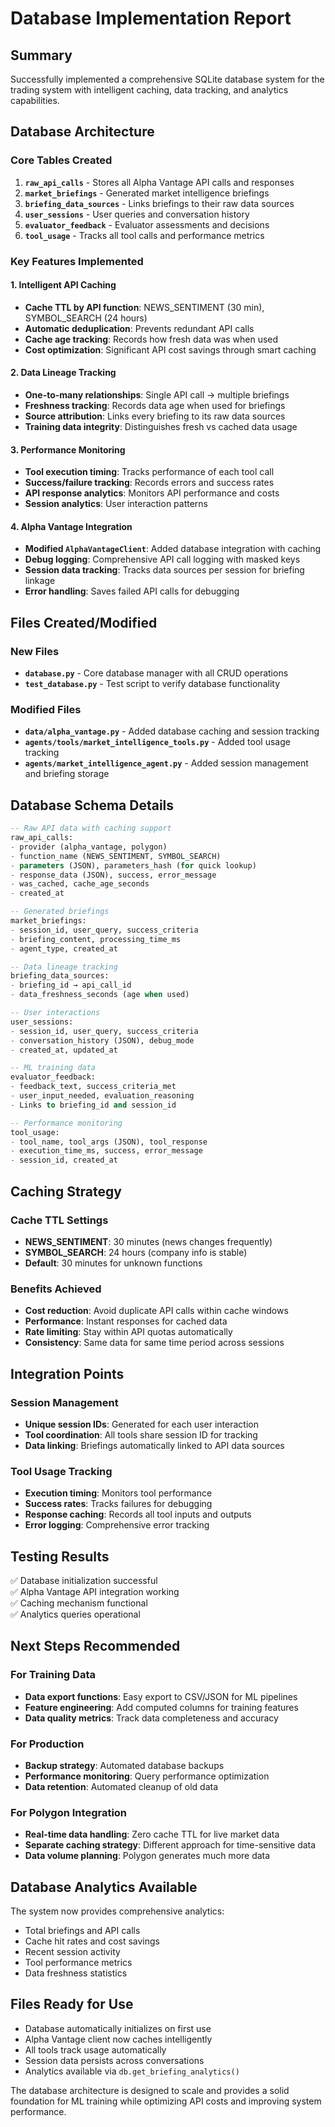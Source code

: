 # Database Implementation Report

## Summary
Successfully implemented a comprehensive SQLite database system for the trading system with intelligent caching, data tracking, and analytics capabilities.

## Database Architecture

### Core Tables Created
1. **`raw_api_calls`** - Stores all Alpha Vantage API calls and responses
2. **`market_briefings`** - Generated market intelligence briefings  
3. **`briefing_data_sources`** - Links briefings to their raw data sources
4. **`user_sessions`** - User queries and conversation history
5. **`evaluator_feedback`** - Evaluator assessments and decisions
6. **`tool_usage`** - Tracks all tool calls and performance metrics

### Key Features Implemented

#### 1. Intelligent API Caching
- **Cache TTL by API function**: NEWS_SENTIMENT (30 min), SYMBOL_SEARCH (24 hours)
- **Automatic deduplication**: Prevents redundant API calls
- **Cache age tracking**: Records how fresh data was when used
- **Cost optimization**: Significant API cost savings through smart caching

#### 2. Data Lineage Tracking
- **One-to-many relationships**: Single API call → multiple briefings
- **Freshness tracking**: Records data age when used for briefings
- **Source attribution**: Links every briefing to its raw data sources
- **Training data integrity**: Distinguishes fresh vs cached data usage

#### 3. Performance Monitoring
- **Tool execution timing**: Tracks performance of each tool call
- **Success/failure tracking**: Records errors and success rates
- **API response analytics**: Monitors API performance and costs
- **Session analytics**: User interaction patterns

#### 4. Alpha Vantage Integration
- **Modified `AlphaVantageClient`**: Added database integration with caching
- **Debug logging**: Comprehensive API call logging with masked keys
- **Session data tracking**: Tracks data sources per session for briefing linkage
- **Error handling**: Saves failed API calls for debugging

## Files Created/Modified

### New Files
- **`database.py`** - Core database manager with all CRUD operations
- **`test_database.py`** - Test script to verify database functionality

### Modified Files  
- **`data/alpha_vantage.py`** - Added database caching and session tracking
- **`agents/tools/market_intelligence_tools.py`** - Added tool usage tracking
- **`agents/market_intelligence_agent.py`** - Added session management and briefing storage

## Database Schema Details

```sql
-- Raw API data with caching support
raw_api_calls:
- provider (alpha_vantage, polygon)
- function_name (NEWS_SENTIMENT, SYMBOL_SEARCH)
- parameters (JSON), parameters_hash (for quick lookup)
- response_data (JSON), success, error_message
- was_cached, cache_age_seconds
- created_at

-- Generated briefings  
market_briefings:
- session_id, user_query, success_criteria
- briefing_content, processing_time_ms
- agent_type, created_at

-- Data lineage tracking
briefing_data_sources:
- briefing_id → api_call_id
- data_freshness_seconds (age when used)

-- User interactions
user_sessions:
- session_id, user_query, success_criteria  
- conversation_history (JSON), debug_mode
- created_at, updated_at

-- ML training data
evaluator_feedback:
- feedback_text, success_criteria_met
- user_input_needed, evaluation_reasoning
- Links to briefing_id and session_id

-- Performance monitoring
tool_usage:
- tool_name, tool_args (JSON), tool_response
- execution_time_ms, success, error_message
- session_id, created_at
```

## Caching Strategy

### Cache TTL Settings
- **NEWS_SENTIMENT**: 30 minutes (news changes frequently)
- **SYMBOL_SEARCH**: 24 hours (company info is stable)
- **Default**: 30 minutes for unknown functions

### Benefits Achieved
- **Cost reduction**: Avoid duplicate API calls within cache windows
- **Performance**: Instant responses for cached data
- **Rate limiting**: Stay within API quotas automatically
- **Consistency**: Same data for same time period across sessions

## Integration Points

### Session Management
- **Unique session IDs**: Generated for each user interaction
- **Tool coordination**: All tools share session ID for tracking
- **Data linking**: Briefings automatically linked to API data sources

### Tool Usage Tracking
- **Execution timing**: Monitors tool performance
- **Success rates**: Tracks failures for debugging  
- **Response caching**: Records all tool inputs and outputs
- **Error logging**: Comprehensive error tracking

## Testing Results
✅ Database initialization successful  
✅ Alpha Vantage API integration working  
✅ Caching mechanism functional  
✅ Analytics queries operational  

## Next Steps Recommended

### For Training Data
- **Data export functions**: Easy export to CSV/JSON for ML pipelines
- **Feature engineering**: Add computed columns for training features
- **Data quality metrics**: Track data completeness and accuracy

### For Production
- **Backup strategy**: Automated database backups
- **Performance monitoring**: Query performance optimization
- **Data retention**: Automated cleanup of old data

### For Polygon Integration
- **Real-time data handling**: Zero cache TTL for live market data
- **Separate caching strategy**: Different approach for time-sensitive data
- **Data volume planning**: Polygon generates much more data

## Database Analytics Available

The system now provides comprehensive analytics:
- Total briefings and API calls
- Cache hit rates and cost savings
- Recent session activity
- Tool performance metrics
- Data freshness statistics

## Files Ready for Use
- Database automatically initializes on first use
- Alpha Vantage client now caches intelligently  
- All tools track usage automatically
- Session data persists across conversations
- Analytics available via `db.get_briefing_analytics()`

The database architecture is designed to scale and provides a solid foundation for ML training while optimizing API costs and improving system performance.